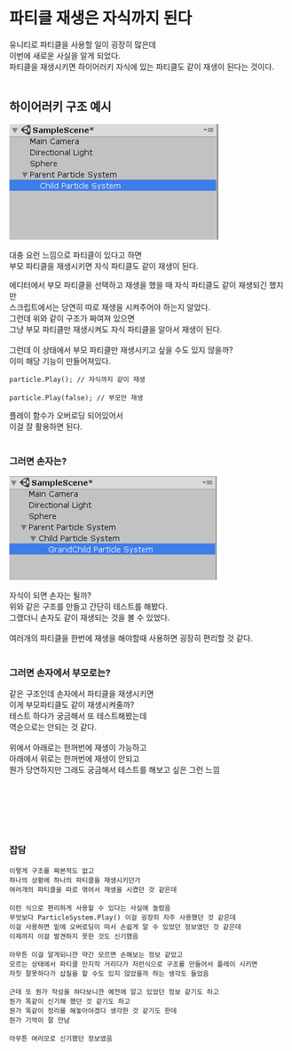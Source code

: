 # 파티클 재생은 자식까지 된다

유니티로 파티클을 사용할 일이 굉장히 많은데<br/>
이번에 새로운 사실을 알게 되었다.<br/>
파티클을 재생시키면 하이어러키 자식에 있는 파티클도 같이 재생이 된다는 것이다.<br/>
<br/>
## 하이어러키 구조 예시  

![ ](./Image/4-1.PNG)

대충 요런 느낌으로 파티클이 있다고 하면<br/>
부모 파티클을 재생시키면 자식 파티클도 같이 재생이 된다.<br/>  

에디터에서 부모 파티클을 선택하고 재생을 했을 때 자식 파티클도 같이 재생되긴 했지만<br/>
스크립트에서는 당연히 따로 재생을 시켜주어야 하는지 알았다.<br/>
그런데 위와 같이 구조가 짜여져 있으면<br/>
그냥 부모 파티클만 재생시켜도 자식 파티클을 알아서 재생이 된다.<br/>
<br/>
그런데 이 상태에서 부모 파티클만 재생시키고 싶을 수도 있지 않을까?<br/>
이미 해당 기능이 만들어져있다.<br/>
```
particle.Play(); // 자식까지 같이 재생

particle.Play(false); // 부모만 재생
```
플레이 함수가 오버로딩 되어있어서<br/>
이걸 잘 활용하면 된다.<br/>
<br/>

### 그러면 손자는?
![](./Image/4-2.PNG)

자식이 되면 손자는 될까?<br/>
위와 같은 구조를 만들고 간단히 테스트를 해봤다.<br/>
그랬더니 손자도 같이 재생되는 것을 볼 수 있었다.<br/>
<br/>
여러개의 파티클을 한번에 재생을 해야할때 사용하면 굉장히 편리할 것 같다.<br/>
<br/>
### 그러면 손자에서 부모로는?
같은 구조인데 손자에서 파티클을 재생시키면<br/>
이게 부모파티클도 같이 재생시켜줄까?<br/>
테스트 하다가 궁금해서 또 테스트해봤는데<br/>
역순으로는 안되는 것 같다.<br/>
<br/>
위에서 아래로는 한꺼번에 재생이 가능하고<br/>
아래에서 위로는 한꺼번에 재생이 안되고<br/>
뭔가 당연하지만 그래도 궁금해서 테스트를 해보고 싶은 그런 느낌<br/>

<br/><br/><br/><br/><br/>

### 잡담
```
이렇게 구조를 짜본적도 없고
하나의 상황에 하나의 파티클을 재생시키던가
여러개의 파티클을 따로 엮어서 재생을 시켰던 것 같은데

이런 식으로 편리하게 사용할 수 있다는 사실에 놀랐음
무엇보다 ParticleSystem.Play() 이걸 굉장히 자주 사용했던 것 같은데
이걸 사용하면 밑에 오버로딩이 떠서 손쉽게 알 수 있었던 정보였던 것 같은데
이제까지 이걸 발견하지 못한 것도 신기했음

아무튼 이걸 알게되니깐 약간 모르면 손해보는 정보 같았고
모르는 상태에서 파티클 만지작 거리다가 저런식으로 구조를 만들어서 플레이 시키면
자칫 잘못하다가 삽질을 할 수도 있지 않았을까 하는 생각도 들었음

근데 또 뭔가 작성을 하다보니깐 예전에 알고 있었던 정보 같기도 하고
뭔가 똑같이 신기해 했던 것 같기도 하고
뭔가 똑같이 정리를 해놓아야겠다 생각한 것 같기도 한데
뭔가 기억이 잘 안남

아무튼 여러모로 신기했던 정보였음
```